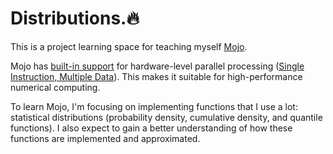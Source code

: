 # Distributions.🔥

This is a project learning space for teaching myself [Mojo](https://docs.modular.com/mojo/manual/).

Mojo has [built-in support](https://docs.modular.com/mojo/manual/types#simd-and-dtype) for hardware-level parallel processing ([Single Instruction, Multiple Data](https://en.wikipedia.org/wiki/Single_instruction,_multiple_data)). This makes it suitable for high-performance numerical computing.

To learn Mojo, I'm focusing on implementing functions that I use a lot: statistical distributions (probability density, cumulative density, and quantile functions). I also expect to gain a better understanding of how these functions are implemented and approximated. 